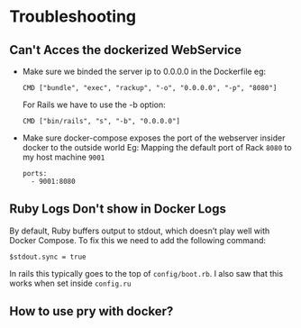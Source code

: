 # Troubleshooting

## Can't Acces the dockerized WebService
- Make sure we binded the server ip to 0.0.0.0 in the Dockerfile
  eg:
  ```
  CMD ["bundle", "exec", "rackup", "-o", "0.0.0.0", "-p", "8080"]
  ```
  For Rails we have to use the -b option:
  ```
  CMD ["bin/rails", "s", "-b", "0.0.0.0"]
  ```
- Make sure docker-compose exposes the port of the webserver insider docker to the outside world
    Eg: Mapping the default port of Rack `8080` to my host machine `9001`
    ```
    ports:
      - 9001:8080
    ```
## Ruby Logs Don't show in Docker Logs
By default, Ruby buffers output to stdout, which doesn’t play well with Docker Compose.
To fix this we need to add the following command:
```
$stdout.sync = true

```
In rails this typically goes to the top of `config/boot.rb`.
I also saw that this works when set inside `config.ru`


## How to use pry with docker?
